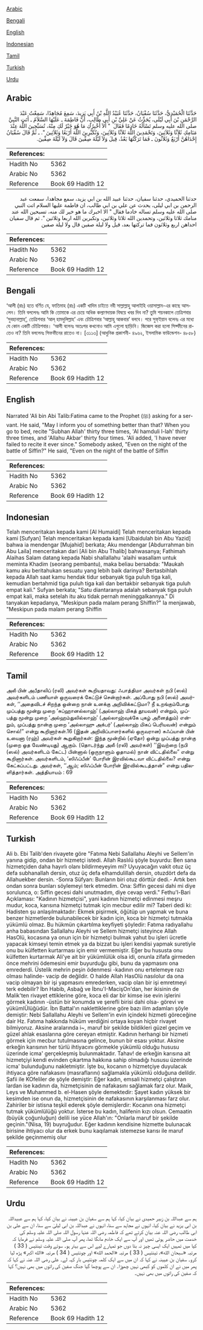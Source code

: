 [Arabic](#arabic)

[Bengali](#bengali)

[English](#english)

[Indonesian](#indonesian)

[Tamil](#tamil)

[Turkish](#turkish)

[Urdu](#urdu)

## Arabic


<div dir="rtl" lang="ar" style={{fontSize:'larger',backgroundColor:'#f8f9fa',padding:20}}>
حَدَّثَنَا الْحُمَيْدِيُّ، حَدَّثَنَا سُفْيَانُ، حَدَّثَنَا عُبَيْدُ اللَّهِ بْنُ أَبِي يَزِيدَ، سَمِعَ مُجَاهِدًا، سَمِعْتُ عَبْدَ الرَّحْمَنِ بْنَ أَبِي لَيْلَى، يُحَدِّثُ عَنْ عَلِيِّ بْنِ أَبِي طَالِبٍ، أَنَّ فَاطِمَةَ ـ عَلَيْهَا السَّلاَمُ ـ أَتَتِ النَّبِيَّ صلى الله عليه وسلم تَسْأَلُهُ خَادِمًا فَقَالَ ‏ "‏ أَلاَ أُخْبِرُكِ مَا هُوَ خَيْرٌ لَكِ مِنْهُ، تُسَبِّحِينَ اللَّهَ عِنْدَ مَنَامِكِ ثَلاَثًا وَثَلاَثِينَ، وَتَحْمَدِينَ اللَّهَ ثَلاَثًا وَثَلاَثِينَ، وَتُكَبِّرِينَ اللَّهَ أَرْبَعًا وَثَلاَثِينَ ‏"‏‏.‏ ـ ثُمَّ قَالَ سُفْيَانُ إِحْدَاهُنَّ أَرْبَعٌ وَثَلاَثُونَ ـ فَمَا تَرَكْتُهَا بَعْدُ، قِيلَ وَلاَ لَيْلَةَ صِفِّينَ قَالَ وَلاَ لَيْلَةَ صِفِّينَ‏.‏
</div>
<div style={{backgroundColor:'#f8f9fa',padding:20, marginBottom: 10}}><table> <thead> <tr> <th>References:</th> <th></th> </tr> </thead> <tbody><tr><td>Hadith No</td><td>5362</td></tr><tr><td>Arabic No</td><td>5362</td></tr><tr><td>Reference</td><td>Book 69 Hadith 12</td></tr></tbody></table></div>


<div dir="rtl" lang="ar" style={{fontSize:'larger',backgroundColor:'#f8f9fa',padding:20}}>
حدثنا الحميدي، حدثنا سفيان، حدثنا عبيد الله بن ابي يزيد، سمع مجاهدا، سمعت عبد الرحمن بن ابي ليلى، يحدث عن علي بن ابي طالب، ان فاطمة عليها السلام اتت النبي صلى الله عليه وسلم تساله خادما فقال " الا اخبرك ما هو خير لك منه، تسبحين الله عند منامك ثلاثا وثلاثين، وتحمدين الله ثلاثا وثلاثين، وتكبرين الله اربعا وثلاثين ". ثم قال سفيان احداهن اربع وثلاثون فما تركتها بعد، قيل ولا ليلة صفين قال ولا ليلة صفين
</div>
<div style={{backgroundColor:'#f8f9fa',padding:20, marginBottom: 10}}><table> <thead> <tr> <th>References:</th> <th></th> </tr> </thead> <tbody><tr><td>Hadith No</td><td>5362</td></tr><tr><td>Arabic No</td><td>5362</td></tr><tr><td>Reference</td><td>Book 69 Hadith 12</td></tr></tbody></table></div>

## Bengali


<div dir="ltr" lang="bn" style={{fontSize:'larger',backgroundColor:'#f8f9fa',padding:20}}>
‘আলী (রাঃ) হতে বর্ণিত যে, ফাতিমাহ (রাঃ) একটি খাদিম চাইতে নবী সাল্লাল্লাহু আলাইহি ওয়াসাল্লাম-এর কাছে আসলেন। তিনি বললেনঃ আমি কি তোমাকে এর চেয়ে অধিক কল্যাণদায়ক বিষয়ে খবর দিব না? তুমি শয়নকালে তেত্রিশবার ‘সুবহানাল্লাহ্’, তেত্রিশবার ‘আল্ হামদুলিল্লাহ’ এবং চৌত্রিশবার ‘আল্লাহু আকবার’ বলবে। পরে সুফ্ইয়ান বলেনঃ এর মধ্যে যে কোন একটি চৌত্রিশবার। ‘আলী বলেনঃ অতঃপর কখনোও আমি এগুলো ছাড়িনি। জিজ্ঞেস করা হলো সিফ্ফীনের রাতেও না? তিনি বললেনঃ সিফফীনের রাতেও না। [৩১১৩] (আধুনিক প্রকাশনী- ৪৯৬২, ইসলামিক ফাউন্ডেশন- ৪৮৫৮)
</div>
<div style={{backgroundColor:'#f8f9fa',padding:20, marginBottom: 10}}><table> <thead> <tr> <th>References:</th> <th></th> </tr> </thead> <tbody><tr><td>Hadith No</td><td>5362</td></tr><tr><td>Arabic No</td><td>5362</td></tr><tr><td>Reference</td><td>Book 69 Hadith 12</td></tr></tbody></table></div>

## English


<div dir="ltr" lang="en" style={{fontSize:'larger',backgroundColor:'#f8f9fa',padding:20}}>
Narrated 'Ali bin Abi Talib:Fatima came to the Prophet (ﷺ) asking for a servant. He said, "May I inform you of something better than that? When you go to bed, recite "Subhan Allah' thirty three times, 'Al hamduli l-lah' thirty three times, and 'Allahu Akbar' thirty four times. 'Ali added, 'I have never failed to recite it ever since." Somebody asked, "Even on the night of the battle of Siffin?" He said, "Even on the night of the battle of Siffin
</div>
<div style={{backgroundColor:'#f8f9fa',padding:20, marginBottom: 10}}><table> <thead> <tr> <th>References:</th> <th></th> </tr> </thead> <tbody><tr><td>Hadith No</td><td>5362</td></tr><tr><td>Arabic No</td><td>5362</td></tr><tr><td>Reference</td><td>Book 69 Hadith 12</td></tr></tbody></table></div>

## Indonesian


<div dir="ltr" lang="id" style={{fontSize:'larger',backgroundColor:'#f8f9fa',padding:20}}>
Telah menceritakan kepada kami [Al Humaidi] Telah menceritakan kepada kami [Sufyan] Telah menceritakan kepada kami [Ubaidulah bin Abu Yazid] bahwa ia mendengar [Mujahid] berkata; Aku mendengar [Abdurrahman bin Abu Laila] menceritakan dari [Ali bin Abu Thalib] bahwasanya; Fathimah Alaihas Salam datang kepada Nabi shallallahu 'alaihi wasallam untuk meminta Khadim (seorang pembantu), maka beliau bersabda: "Maukah kamu aku beritahukan sesuatu yang lebih baik darinya? Bertasbihlah kepada Allah saat kamu hendak tidur sebanyak tiga puluh tiga kali, kemudian bertahmid tiga puluh tiga kali dan bertakbir sebanyak tiga puluh empat kali." Sufyan berkata; "Satu diantaranya adalah sebanyak tiga puluh empat kali, maka setelah itu aku tidak pernah meninggalkannya." Di tanyakan kepadanya, "Meskipun pada malam perang Shiffin?" Ia menjawab, "Meskipun pada malam perang Shiffin
</div>
<div style={{backgroundColor:'#f8f9fa',padding:20, marginBottom: 10}}><table> <thead> <tr> <th>References:</th> <th></th> </tr> </thead> <tbody><tr><td>Hadith No</td><td>5362</td></tr><tr><td>Arabic No</td><td>5362</td></tr><tr><td>Reference</td><td>Book 69 Hadith 12</td></tr></tbody></table></div>

## Tamil


<div dir="ltr" lang="ta" style={{fontSize:'larger',backgroundColor:'#f8f9fa',padding:20}}>
அலீ பின் அபீதாலிப் (ரலி) அவர்கள் கூறியதாவது: ஃபாத்திமா அவர்கள் நபி (ஸல்) அவர்களிடம் பணியாள் ஒருவரைக் கேட்டுச் சென்றார்கள். அப்போது நபி (ஸல்) அவர்கள், ‘‘அதைவிடச் சிறந்த ஒன்றை நான் உனக்கு அறிவிக்கட்டுமா? நீ உறங்கும்போது முப்பத்து மூன்று முறை ‘சுப்ஹானல்லாஹ்’ (அல்லாஹ் மிகத் தூயவன்) என்றும், முப்பத்து மூன்று முறை ‘அல்ஹம்துலில்லாஹ்’ (அல்லாஹ்வுக்கே புகழ் அனைத்தும்) என்றும், முப்பத்து நான்கு முறை ‘அல்லாஹு அக்பர்’ (அல்லாஹ் மிகப் பெரியவன்) என்றும் சொல்!” என்று கூறினார்கள்.16 (இதன் அறிவிப்பாளர்களில் ஒருவரான) சுஃப்யான் பின் உயைனா (ரஹ்) அவர்கள் கூறுகிறார்கள்: இந்த மூன்றில் (ஏதோ) ஒன்று முப்பத்து நான்கு (முறை ஓத வேண்டியது) ஆகும். (தொடர்ந்து அலீ (ரலி) அவர்கள்) ‘‘இவற்றை (நபி (ஸல்) அவர்களிடம் கேட்ட) பின்னால் (ஒருநாளும் ஓதாமல்) நான் விட்டதில்லை” என்று கூறினார்கள். அவர்களிடம், ‘ஸிஃப்பீன்’ போரின் இரவில்கூடவா விட்டதில்லை? என்று கேட்கப்பட்டது. அவர்கள், ‘‘ஆம்; ஸிஃப்பீன் போரின் இரவில்கூடத்தான்” என்று பதிலளித்தார்கள். அத்தியாயம் : 69
</div>
<div style={{backgroundColor:'#f8f9fa',padding:20, marginBottom: 10}}><table> <thead> <tr> <th>References:</th> <th></th> </tr> </thead> <tbody><tr><td>Hadith No</td><td>5362</td></tr><tr><td>Arabic No</td><td>5362</td></tr><tr><td>Reference</td><td>Book 69 Hadith 12</td></tr></tbody></table></div>

## Turkish


<div dir="ltr" lang="tr" style={{fontSize:'larger',backgroundColor:'#f8f9fa',padding:20}}>
Ali b. Ebi Talib'den rivayete göre "Fatıma Nebi Sallallahu Aleyhi ve Sellem'in yanına gidip, ondan bir hizmetçi istedi. Allah Raslılü şöyle buyurdu: Ben sana hizmetçiden daha hayırlı olanı bildirmeyeyim mi? Uyuyacağın vakit otuz üç defa subhanallah dersin, otuz üç defa elhamdulillah dersin, otuzdört defa da Allahuekber dersin. -Sonra Süfyan: Bunların biri otuz dörttür dedi.- Artık ben ondan sonra bunları söylemeyi terk etmedim. Ona: Sıffin gecesi dahi mi diye sorulunca, o: Sıffin gecesi dahi unutmadım, diye cevap verdi." Fethu'l-Bari Açıklaması: "Kadının hizmetçisi", yani kadının hizmetçi edinmesi meşru mudur, koca, karısına hizmetçi tutmak için mecbur edilir mi? Taberi dedi ki: Hadisten şu anlaşılmaktadır: Ekmek pişirmek, öğütüp un yapmak ve buna benzer hizmetlerde bulunabilecek bir kadın için, koca bir hizmetçi tutmakla yükümlü olmaz. Bu hükmün çıkartılma keyfiyeti şöyledir: Fatıma radıyallahu anha babasından Sallallahu Aleyhi ve Sellem hizmetçi isteyince Allah HasOlü, kocasına ya onun için bir hizmetçi bulmak yahut bu işleri ücretle yapacak kimseyi temin etmek ya da bizzat bu işleri kendisi yapmak suretiyle onu bu külfetten kurtarması için emir vermemiştir. Eğer bu hususta onu külfetten kurtarmak Ali'ye ait bir yükümlülük olsa idi, onunla zifafa girmeden önce mehrini ödemesini emir buyurduğu gibi, bunu da yapmasını ona emrederdi. Üstelik mehrin peşin ödenmesi -kadının onu ertelemeye razı olması halinde- vacip de değildir. O halde Allah HasOlü nasılolur da ona vacip olmayan bir işi yapmasını emrederken, vacip olan bir işi emretmeyi terk edebilir? İbn Habib, Asbağ ve İbnu'I-MacişOn'dan, her ikisinin de Malik'ten rivayet ettiklerine göre, koca eli dar bir kimse ise evin işlerini görmek kadının -üstün bir konumda ve şerefli birisi dahi olsa- görevi ve yükümlÜlüğüdür. İbn Battal'ın naklettiklerine göre bazı ilim adamları şöyle demiştir: Nebi Sallallahu Aleyhi ve Sellem'in evin içindeki hizmeti göreceğine dair Hz. Fatıma hakkında hüküm verdiğini ortaya koyan hiçbir rivayet bilmiyoruz. Aksine aralarında i~, maruf bir şekilde bildikleri güzel geçim ve güzel ahlak esaslarına göre cereyan etmiştir. Kadının herhangi bir hizmeti görmek için mecbur tutulmasına gelince, bunun bir esası yoktur. Aksine erkeğin karısının her türlü ihtiyacını görmekle yükümlü olduğu hususu üzerinde icma' gerçekleşmiş bulunmaktadır. Tahav! de erkeğin karısına ait hizmetçiyi kendi evinden çıkartma hakkına sahip olmadığı hususu üzerinde icma' bulunduğunu nakletmiştir. İşte bu, kocanın o hizmetçiye duyulacak ihtiyaca göre nafakasını (masraflarını) sağlamakla yükümlü olduğuna delildir. Şafii ile KOfeliler de şöyle demiştir: Eğer kadın, emsali hizmetçi çalıştıran lardan ise kadının da, hizmetçisinin de nafakasını sağlamak farz olur. Maıik, Leys ve Muhammed b. el-Hasen şöyle demektedir: Şayet kadın yüksek bir kesimden ise onun da, hizmetçisinin de nafakasının karşılanması farz olur. Zahiriler bir istisna teşkil ederek şöyle demişlerdir: Kocanın ona hizmetçi tutmak yükümlülüğü yoktur. İsterse bu kadın, halifenin kızı olsun. Cemaatin (büyük çoğunluğun) delili ise yüce Allah'ın: "Onlarla maruf bir şekilde geçinin."(Nisa, 19) buyruğudur. Eğer kadının kendisine hizmette bulunacak birisine ihtiyacı olur da erkek bunu kaqılamak istemezse karısı ile maruf şekilde geçinmemiş olur
</div>
<div style={{backgroundColor:'#f8f9fa',padding:20, marginBottom: 10}}><table> <thead> <tr> <th>References:</th> <th></th> </tr> </thead> <tbody><tr><td>Hadith No</td><td>5362</td></tr><tr><td>Arabic No</td><td>5362</td></tr><tr><td>Reference</td><td>Book 69 Hadith 12</td></tr></tbody></table></div>

## Urdu


<div dir="rtl" lang="ur" style={{fontSize:'larger',backgroundColor:'#f8f9fa',padding:20}}>
ہم سے عبداللہ بن زبیر حمیدی نے بیان کیا، کہا ہم سے سفیان بن عیینہ نے بیان کیا، کہا ہم سے عبیداللہ بن ابی یزید نے بیان کیا، انہوں نے مجاہد سے سنا، انہوں نے عبداللہ بن ابی لیلیٰ سے سنا، ان سے علی بن ابی طالب رضی اللہ عنہ بیان کرتے تھے کہ فاطمہ رضی اللہ عنہا رسول اللہ صلی اللہ علیہ وسلم کی خدمت میں حاضر ہوئی تھیں اور آپ سے ایک خادم مانگا تھا، پھر آپ صلی اللہ علیہ وسلم نے فرمایا کہ کیا میں تمہیں ایک ایسی چیز نہ بتا دوں جو تمہارے لیے اس سے بہتر ہو۔ سوتے وقت تینتیس ( 33 ) مرتبہ «سبحان الله»،‏‏‏‏ تینتیس ( 33 ) مرتبہ «الحمد الله» اور چونتیس ( 34 ) مرتبہ «الله اكبر» پڑھ لیا کرو۔ سفیان بن عیینہ نے کہا کہ ان میں سے ایک کلمہ چونتیس بار کہہ لے۔ علی رضی اللہ عنہ نے کہا کہ پھر میں نے ان کلموں کو کبھی نہیں چھوڑا۔ ان سے پوچھا گیا جنگ صفین کی راتوں میں بھی نہیں؟ کہا کہ صفین کی راتوں میں بھی نہیں۔
</div>
<div style={{backgroundColor:'#f8f9fa',padding:20, marginBottom: 10}}><table> <thead> <tr> <th>References:</th> <th></th> </tr> </thead> <tbody><tr><td>Hadith No</td><td>5362</td></tr><tr><td>Arabic No</td><td>5362</td></tr><tr><td>Reference</td><td>Book 69 Hadith 12</td></tr></tbody></table></div>